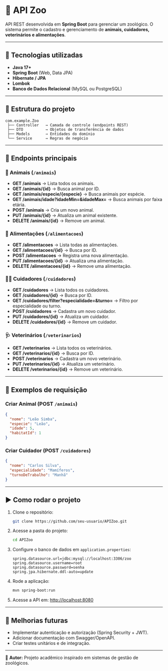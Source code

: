 # 🦁 API Zoo

API REST desenvolvida em **Spring Boot** para gerenciar um zoológico. O sistema permite o cadastro e gerenciamento de **animais, cuidadores, veterinários e alimentações**.

---

## 🚀 Tecnologias utilizadas
- **Java 17+**
- **Spring Boot** (Web, Data JPA)
- **Hibernate / JPA**
- **Lombok**
- **Banco de Dados Relacional** (MySQL ou PostgreSQL)

---

## 📂 Estrutura do projeto
```
com.example.Zoo
 ├── Controller   → Camada de controle (endpoints REST)
 ├── DTO          → Objetos de transferência de dados
 ├── Models       → Entidades do domínio
 └── Service      → Regras de negócio
```

---

## 📌 Endpoints principais

### 🐾 Animais (`/animais`)
- **GET /animais** → Lista todos os animais.
- **GET /animais/{id}** → Busca animal por ID.
- **GET /animais/especie/{especie}** → Busca animais por espécie.
- **GET /animais/idade?idadeMin=&idadeMax=** → Busca animais por faixa etária.
- **POST /animais** → Cria um novo animal.
- **PUT /animais/{id}** → Atualiza um animal existente.
- **DELETE /animais/{id}** → Remove um animal.

### 🍖 Alimentações (`/alimentacoes`)
- **GET /alimentacoes** → Lista todas as alimentações.
- **GET /alimentacoes/{id}** → Busca por ID.
- **POST /alimentacoes** → Registra uma nova alimentação.
- **PUT /alimentacoes/{id}** → Atualiza uma alimentação.
- **DELETE /alimentacoes/{id}** → Remove uma alimentação.

### 👨‍🌾 Cuidadores (`/cuidadores`)
- **GET /cuidadores** → Lista todos os cuidadores.
- **GET /cuidadores/{id}** → Busca por ID.
- **GET /cuidadores/filter?especialidade=&turno=** → Filtro por especialidade ou turno.
- **POST /cuidadores** → Cadastra um novo cuidador.
- **PUT /cuidadores/{id}** → Atualiza um cuidador.
- **DELETE /cuidadores/{id}** → Remove um cuidador.

### 🩺 Veterinários (`/veterinarios`)
- **GET /veterinarios** → Lista todos os veterinários.
- **GET /veterinarios/{id}** → Busca por ID.
- **POST /veterinarios** → Cadastra um novo veterinário.
- **PUT /veterinarios/{id}** → Atualiza um veterinário.
- **DELETE /veterinarios/{id}** → Remove um veterinário.

---

## 📖 Exemplos de requisição

### Criar Animal (POST `/animais`)
```json
{
  "nome": "Leão Simba",
  "especie": "Leão",
  "idade": 5,
  "habitatId": 1
}
```

### Criar Cuidador (POST `/cuidadores`)
```json
{
  "nome": "Carlos Silva",
  "especialidade": "Mamíferos",
  "turnoDeTrabalho": "Manhã"
}
```

---

## ▶️ Como rodar o projeto
1. Clone o repositório:
   ```bash
   git clone https://github.com/seu-usuario/APIZoo.git
   ```
2. Acesse a pasta do projeto:
   ```bash
   cd APIZoo
   ```
3. Configure o banco de dados em `application.properties`:
   ```properties
   spring.datasource.url=jdbc:mysql://localhost:3306/zoo
   spring.datasource.username=root
   spring.datasource.password=senha
   spring.jpa.hibernate.ddl-auto=update
   ```
4. Rode a aplicação:
   ```bash
   mvn spring-boot:run
   ```
5. Acesse a API em: [http://localhost:8080](http://localhost:8080)

---

## 📌 Melhorias futuras
- Implementar autenticação e autorização (Spring Security + JWT).
- Adicionar documentação com Swagger/OpenAPI.
- Criar testes unitários e de integração.

---

📌 **Autor:** Projeto acadêmico inspirado em sistemas de gestão de zoológicos.

